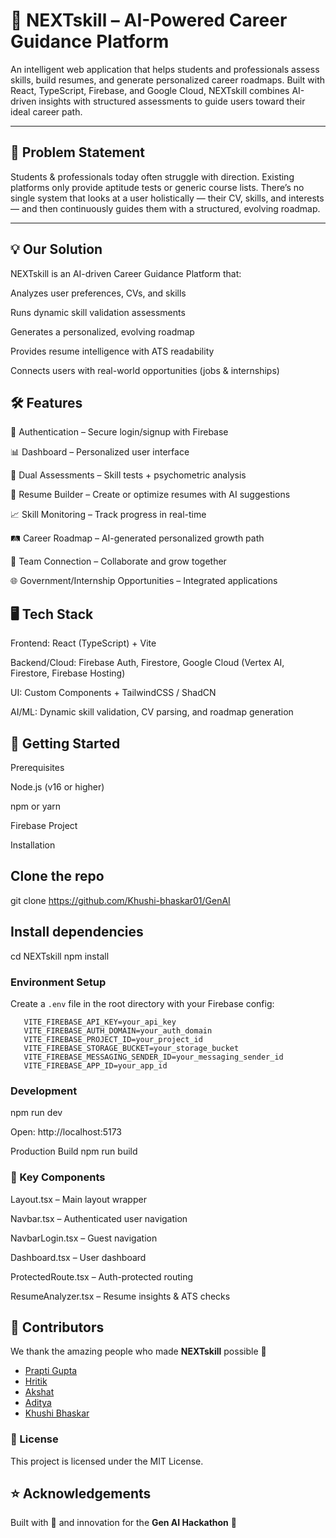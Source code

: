 # 🚀 NEXTskill – AI-Powered Career Guidance Platform

An intelligent web application that helps students and professionals assess skills, build resumes, and generate personalized career roadmaps.
Built with React, TypeScript, Firebase, and Google Cloud, NEXTskill combines AI-driven insights with structured assessments to guide users toward their ideal career path.

---

## 🎯 Problem Statement

Students & professionals today often struggle with direction. Existing platforms only provide aptitude tests or generic course lists.
There’s no single system that looks at a user holistically — their CV, skills, and interests — and then continuously guides them with a structured, evolving roadmap.

---

## 💡 Our Solution

NEXTskill is an AI-driven Career Guidance Platform that:

Analyzes user preferences, CVs, and skills

Runs dynamic skill validation assessments

Generates a personalized, evolving roadmap

Provides resume intelligence with ATS readability

Connects users with real-world opportunities (jobs & internships)

## 🛠 Features

🔑 Authentication – Secure login/signup with Firebase

📊 Dashboard – Personalized user interface

🧠 Dual Assessments – Skill tests + psychometric analysis

📑 Resume Builder – Create or optimize resumes with AI suggestions

📈 Skill Monitoring – Track progress in real-time

🛤 Career Roadmap – AI-generated personalized growth path

👥 Team Connection – Collaborate and grow together

🌐 Government/Internship Opportunities – Integrated applications

## 🖥 Tech Stack

Frontend: React (TypeScript) + Vite

Backend/Cloud: Firebase Auth, Firestore, Google Cloud (Vertex AI, Firestore, Firebase Hosting)

UI: Custom Components + TailwindCSS / ShadCN

AI/ML: Dynamic skill validation, CV parsing, and roadmap generation


## 🚀 Getting Started
Prerequisites

Node.js (v16 or higher)

npm or yarn

Firebase Project

Installation
## Clone the repo
git clone https://github.com/Khushi-bhaskar01/GenAI
## Install dependencies
cd NEXTskill
npm install

### Environment Setup

Create a `.env` file in the root directory with your Firebase config:

```env
   VITE_FIREBASE_API_KEY=your_api_key
   VITE_FIREBASE_AUTH_DOMAIN=your_auth_domain
   VITE_FIREBASE_PROJECT_ID=your_project_id
   VITE_FIREBASE_STORAGE_BUCKET=your_storage_bucket
   VITE_FIREBASE_MESSAGING_SENDER_ID=your_messaging_sender_id
   VITE_FIREBASE_APP_ID=your_app_id
   ```

### Development
npm run dev


Open: http://localhost:5173

Production Build
npm run build

### 🔑 Key Components

Layout.tsx – Main layout wrapper

Navbar.tsx – Authenticated user navigation

NavbarLogin.tsx – Guest navigation

Dashboard.tsx – User dashboard

ProtectedRoute.tsx – Auth-protected routing

ResumeAnalyzer.tsx – Resume insights & ATS checks

## 🤝 Contributors


We thank the amazing people who made **NEXTskill** possible 🚀  

- [Prapti Gupta](https://github.com/prapti-gupta-1805)  
- [Hritik](#)  
- [Akshat](https://github.com/Akshat030307)  
- [Aditya](https://github.com/aditya1010110000)  
- [Khushi Bhaskar](https://github.com/Khushi-bhaskar01)  


### 📜 License

This project is licensed under the MIT License.

## ⭐ Acknowledgements

Built with 🤍 and innovation for the **Gen AI Hackathon** 🚀  
